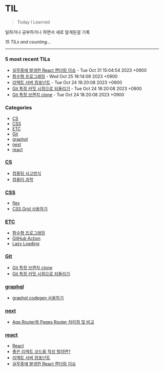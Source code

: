 # TIL
> Today I Learned

일하거나 공부하거나 하면서 새로 알게된걸 기록

_15 TILs and counting..._

---

### 5 most recent TILs

- [실무중에 발생한 React 랜더링 이슈](react/rendering.md) - Tue Oct 31 15:04:54 2023 +0900
- [함수형 프로그래밍](ETC/functionalPrograming01.md) - Wed Oct 25 18:14:09 2023 +0900
- [리엑트 서버 컴포넌트](react/reactServerComponent.md) - Tue Oct 24 18:20:08 2023 +0900
- [Git 특정 커밋 시점으로 되돌리기](Git/git-reset.md) - Tue Oct 24 18:20:08 2023 +0900
- [Git 특정 브랜치 clone](Git/git-branch.md) - Tue Oct 24 18:20:08 2023 +0900

### Categories

- [CS](#CS)
- [CSS](#CSS)
- [ETC](#ETC)
- [Git](#Git)
- [graphql](#graphql)
- [next](#next)
- [react](#react)

### [CS](#CS)
- [컴퓨팅 사고방식](CS/computationalThinking.md)
- [컴퓨터 과학](CS/computerScience.md)

### [CSS](#CSS)
- [flex](CSS/flex.md)
- [CSS Grid 사용하기](CSS/gird.md)

### [ETC](#ETC)
- [함수형 프로그래밍](ETC/functionalPrograming01.md)
- [GitHub Action](ETC/githubAction.md)
- [Lazy Loading](ETC/lazyLoading.md)

### [Git](#Git)
- [Git 특정 브랜치 clone](Git/git-branch.md)
- [Git 특정 커밋 시점으로 되돌리기](Git/git-reset.md)

### [graphql](#graphql)
- [graphql codegen 사용하기](graphql/codegen.md)

### [next](#next)
- [App Router와 Pages Router 차이점 및 비교](next/next-appRouter-pageRouter.md)

### [react](#react)
- [React](react/react.md)
- [좋은 리엑트 코드를 작성 할려면?](react/reactCleanCode.md)
- [리엑트 서버 컴포넌트](react/reactServerComponent.md)
- [실무중에 발생한 React 랜더링 이슈](react/rendering.md)


